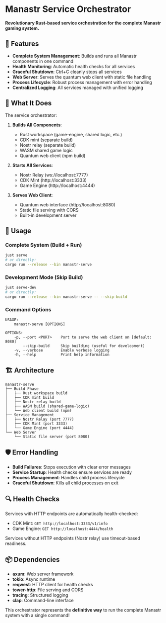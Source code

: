# Manastr Service Orchestrator

**Revolutionary Rust-based service orchestration for the complete Manastr gaming system.**

## 🚀 Features

- **Complete System Management**: Builds and runs all Manastr components in one command
- **Health Monitoring**: Automatic health checks for all services
- **Graceful Shutdown**: Ctrl+C cleanly stops all services
- **Web Server**: Serves the quantum web client with static file handling
- **Process Lifecycle**: Robust process management with error handling
- **Centralized Logging**: All services managed with unified logging

## 🎯 What It Does

The service orchestrator:

1. **Builds All Components**:
   - Rust workspace (game-engine, shared logic, etc.)
   - CDK mint (separate build)
   - Nostr relay (separate build) 
   - WASM shared game logic
   - Quantum web client (npm build)

2. **Starts All Services**:
   - Nostr Relay (ws://localhost:7777)
   - CDK Mint (http://localhost:3333)
   - Game Engine (http://localhost:4444)

3. **Serves Web Client**: 
   - Quantum web interface (http://localhost:8080)
   - Static file serving with CORS
   - Built-in development server

## 🔧 Usage

### Complete System (Build + Run)
```bash
just serve
# or directly:
cargo run --release --bin manastr-serve
```

### Development Mode (Skip Build)
```bash
just serve-dev
# or directly:
cargo run --release --bin manastr-serve -- --skip-build
```

### Command Options
```
USAGE:
    manastr-serve [OPTIONS]

OPTIONS:
    -p, --port <PORT>    Port to serve the web client on [default: 8080]
        --skip-build     Skip building (useful for development)
    -v, --verbose        Enable verbose logging
    -h, --help           Print help information
```

## 🏗️ Architecture

```
manastr-serve
├── Build Phase
│   ├── Rust workspace build
│   ├── CDK mint build  
│   ├── Nostr relay build
│   ├── WASM build (shared-game-logic)
│   └── Web client build (npm)
├── Service Management
│   ├── Nostr Relay (port 7777)
│   ├── CDK Mint (port 3333)
│   └── Game Engine (port 4444)
└── Web Server
    └── Static file server (port 8080)
```

## 🛡️ Error Handling

- **Build Failures**: Stops execution with clear error messages
- **Service Startup**: Health checks ensure services are ready
- **Process Management**: Handles child process lifecycle
- **Graceful Shutdown**: Kills all child processes on exit

## 🔍 Health Checks

Services with HTTP endpoints are automatically health-checked:
- CDK Mint: `GET http://localhost:3333/v1/info`  
- Game Engine: `GET http://localhost:4444/health`

Services without HTTP endpoints (Nostr relay) use timeout-based readiness.

## 📦 Dependencies

- **axum**: Web server framework
- **tokio**: Async runtime
- **reqwest**: HTTP client for health checks
- **tower-http**: File serving and CORS
- **tracing**: Structured logging
- **clap**: Command-line interface

This orchestrator represents the **definitive way** to run the complete Manastr system with a single command!